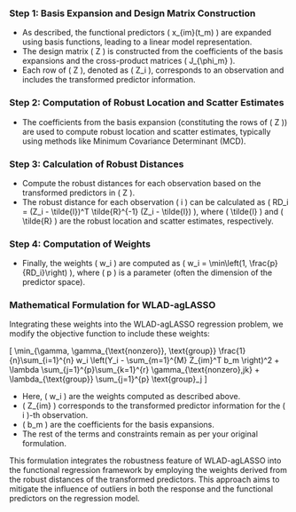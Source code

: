 

### Step 1: Basis Expansion and Design Matrix Construction

- As described, the functional predictors \( x_{im}(t_m) \) are expanded using basis functions, leading to a linear model representation.
- The design matrix \( Z \) is constructed from the coefficients of the basis expansions and the cross-product matrices \( J_{\phi_m} \).
- Each row of \( Z \), denoted as \( Z_i \), corresponds to an observation and includes the transformed predictor information.

### Step 2: Computation of Robust Location and Scatter Estimates

- The coefficients from the basis expansion (constituting the rows of \( Z \)) are used to compute robust location and scatter estimates, typically using methods like Minimum Covariance Determinant (MCD).

### Step 3: Calculation of Robust Distances

- Compute the robust distances for each observation based on the transformed predictors in \( Z \).
- The robust distance for each observation \( i \) can be calculated as \( RD_i = (Z_i - \tilde{l})^T \tilde{R}^{-1} (Z_i - \tilde{l}) \), where \( \tilde{l} \) and \( \tilde{R} \) are the robust location and scatter estimates, respectively.

### Step 4: Computation of Weights

- Finally, the weights \( w_i \) are computed as \( w_i = \min\left(1, \frac{p}{RD_i}\right) \), where \( p \) is a parameter (often the dimension of the predictor space).

### Mathematical Formulation for WLAD-agLASSO

Integrating these weights into the WLAD-agLASSO regression problem, we modify the objective function to include these weights:

\[
\min_{\gamma, \gamma_{\text{nonzero}}, \text{group}} 
\frac{1}{n}\sum_{i=1}^{n} w_i \left(Y_i - \sum_{m=1}^{M} Z_{im}^T b_m \right)^2 + \lambda \sum_{j=1}^{p}\sum_{k=1}^{r} \gamma_{\text{nonzero},jk} + \lambda_{\text{group}} \sum_{j=1}^{p} \text{group}_j
\]

- Here, \( w_i \) are the weights computed as described above.
- \( Z_{im} \) corresponds to the transformed predictor information for the \( i \)-th observation.
- \( b_m \) are the coefficients for the basis expansions.
- The rest of the terms and constraints remain as per your original formulation.

This formulation integrates the robustness feature of WLAD-agLASSO into the functional regression framework by employing the weights derived from the robust distances of the transformed predictors. This approach aims to mitigate the influence of outliers in both the response and the functional predictors on the regression model.

